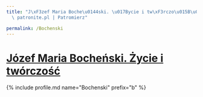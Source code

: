 ```yaml
---
title: "J\xF3zef Maria Boche\u0144ski. \u017Bycie i tw\xF3rczo\u015B\u0107 | Statystyki\
  \ patronite.pl | Patromierz"

permalink: /Bochenski
---
```


# [Józef Maria Bocheński. Życie i twórczość](https://patronite.pl/Bochenski)

{% include profile.md name="Bochenski" prefix="b" %}
